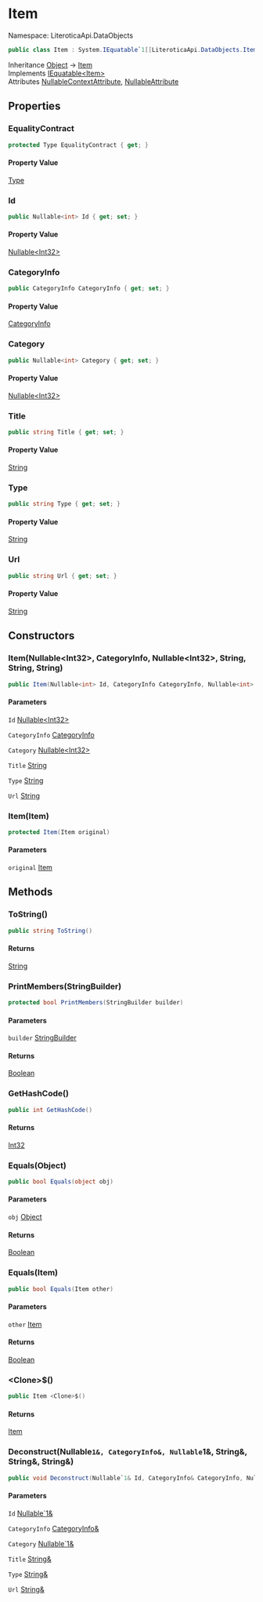 # Item

Namespace: LiteroticaApi.DataObjects

```csharp
public class Item : System.IEquatable`1[[LiteroticaApi.DataObjects.Item, LiteroticaApi, Version=1.0.0.0, Culture=neutral, PublicKeyToken=null]]
```

Inheritance [Object](https://docs.microsoft.com/en-us/dotnet/api/system.object) → [Item](./literoticaapi/dataobjects/item.md)<br>
Implements [IEquatable&lt;Item&gt;](https://docs.microsoft.com/en-us/dotnet/api/system.iequatable-1)<br>
Attributes [NullableContextAttribute](./system/runtime/compilerservices/nullablecontextattribute.md), [NullableAttribute](./system/runtime/compilerservices/nullableattribute.md)

## Properties

### **EqualityContract**

```csharp
protected Type EqualityContract { get; }
```

#### Property Value

[Type](https://docs.microsoft.com/en-us/dotnet/api/system.type)<br>

### **Id**

```csharp
public Nullable<int> Id { get; set; }
```

#### Property Value

[Nullable&lt;Int32&gt;](https://docs.microsoft.com/en-us/dotnet/api/system.nullable-1)<br>

### **CategoryInfo**

```csharp
public CategoryInfo CategoryInfo { get; set; }
```

#### Property Value

[CategoryInfo](./literoticaapi/dataobjects/categoryinfo.md)<br>

### **Category**

```csharp
public Nullable<int> Category { get; set; }
```

#### Property Value

[Nullable&lt;Int32&gt;](https://docs.microsoft.com/en-us/dotnet/api/system.nullable-1)<br>

### **Title**

```csharp
public string Title { get; set; }
```

#### Property Value

[String](https://docs.microsoft.com/en-us/dotnet/api/system.string)<br>

### **Type**

```csharp
public string Type { get; set; }
```

#### Property Value

[String](https://docs.microsoft.com/en-us/dotnet/api/system.string)<br>

### **Url**

```csharp
public string Url { get; set; }
```

#### Property Value

[String](https://docs.microsoft.com/en-us/dotnet/api/system.string)<br>

## Constructors

### **Item(Nullable&lt;Int32&gt;, CategoryInfo, Nullable&lt;Int32&gt;, String, String, String)**

```csharp
public Item(Nullable<int> Id, CategoryInfo CategoryInfo, Nullable<int> Category, string Title, string Type, string Url)
```

#### Parameters

`Id` [Nullable&lt;Int32&gt;](https://docs.microsoft.com/en-us/dotnet/api/system.nullable-1)<br>

`CategoryInfo` [CategoryInfo](./literoticaapi/dataobjects/categoryinfo.md)<br>

`Category` [Nullable&lt;Int32&gt;](https://docs.microsoft.com/en-us/dotnet/api/system.nullable-1)<br>

`Title` [String](https://docs.microsoft.com/en-us/dotnet/api/system.string)<br>

`Type` [String](https://docs.microsoft.com/en-us/dotnet/api/system.string)<br>

`Url` [String](https://docs.microsoft.com/en-us/dotnet/api/system.string)<br>

### **Item(Item)**

```csharp
protected Item(Item original)
```

#### Parameters

`original` [Item](./literoticaapi/dataobjects/item.md)<br>

## Methods

### **ToString()**

```csharp
public string ToString()
```

#### Returns

[String](https://docs.microsoft.com/en-us/dotnet/api/system.string)<br>

### **PrintMembers(StringBuilder)**

```csharp
protected bool PrintMembers(StringBuilder builder)
```

#### Parameters

`builder` [StringBuilder](https://docs.microsoft.com/en-us/dotnet/api/system.text.stringbuilder)<br>

#### Returns

[Boolean](https://docs.microsoft.com/en-us/dotnet/api/system.boolean)<br>

### **GetHashCode()**

```csharp
public int GetHashCode()
```

#### Returns

[Int32](https://docs.microsoft.com/en-us/dotnet/api/system.int32)<br>

### **Equals(Object)**

```csharp
public bool Equals(object obj)
```

#### Parameters

`obj` [Object](https://docs.microsoft.com/en-us/dotnet/api/system.object)<br>

#### Returns

[Boolean](https://docs.microsoft.com/en-us/dotnet/api/system.boolean)<br>

### **Equals(Item)**

```csharp
public bool Equals(Item other)
```

#### Parameters

`other` [Item](./literoticaapi/dataobjects/item.md)<br>

#### Returns

[Boolean](https://docs.microsoft.com/en-us/dotnet/api/system.boolean)<br>

### **&lt;Clone&gt;$()**

```csharp
public Item <Clone>$()
```

#### Returns

[Item](./literoticaapi/dataobjects/item.md)<br>

### **Deconstruct(Nullable`1&, CategoryInfo&, Nullable`1&, String&, String&, String&)**

```csharp
public void Deconstruct(Nullable`1& Id, CategoryInfo& CategoryInfo, Nullable`1& Category, String& Title, String& Type, String& Url)
```

#### Parameters

`Id` [Nullable`1&](https://docs.microsoft.com/en-us/dotnet/api/system.nullable-1&)<br>

`CategoryInfo` [CategoryInfo&](./literoticaapi/dataobjects/categoryinfo&.md)<br>

`Category` [Nullable`1&](https://docs.microsoft.com/en-us/dotnet/api/system.nullable-1&)<br>

`Title` [String&](https://docs.microsoft.com/en-us/dotnet/api/system.string&)<br>

`Type` [String&](https://docs.microsoft.com/en-us/dotnet/api/system.string&)<br>

`Url` [String&](https://docs.microsoft.com/en-us/dotnet/api/system.string&)<br>
